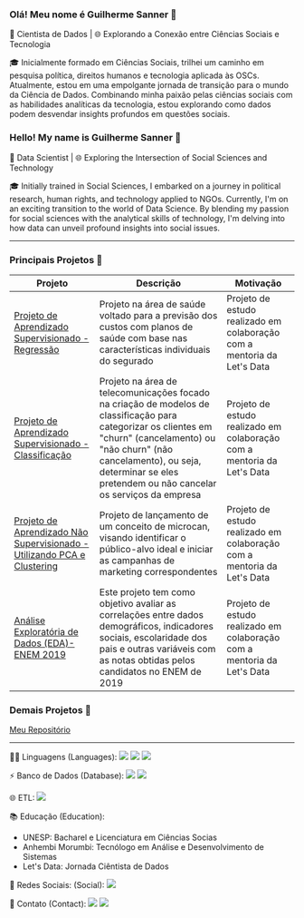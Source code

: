 ### Olá! Meu nome é Guilherme Sanner 👋

🔬 Cientista de Dados | 🌐 Explorando a Conexão entre Ciências Sociais e Tecnologia

🎓 Inicialmente formado em Ciências Sociais, trilhei um caminho em pesquisa política, direitos humanos e tecnologia aplicada às OSCs. Atualmente, estou em uma empolgante jornada de transição para o mundo da Ciência de Dados. Combinando minha paixão pelas ciências sociais com as habilidades analíticas da tecnologia, estou explorando como dados podem desvendar insights profundos em questões sociais.

### Hello! My name is Guilherme Sanner 👋

🔬 Data Scientist | 🌐 Exploring the Intersection of Social Sciences and Technology

🎓 Initially trained in Social Sciences, I embarked on a journey in political research, human rights, and technology applied to NGOs. Currently, I'm on an exciting transition to the world of Data Science. By blending my passion for social sciences with the analytical skills of technology, I'm delving into how data can unveil profound insights into social issues.

--------------------------------------------------

### Principais Projetos 🔬
| Projeto | Descrição | Motivação |
|-----------------------|-----------------------|-----------------------|
| [Projeto de Aprendizado Supervisionado - Regressão](https://github.com/GSanner/Aprendizado_Supervisionado_REGRESSAO) | Projeto na área de saúde voltado para a previsão dos custos com planos de saúde com base nas características individuais do segurado | Projeto de estudo realizado em colaboração com a mentoria da Let's Data |
| [Projeto de Aprendizado Supervisionado - Classificação](https://github.com/GSanner/Aprendizado_Supervisionado_CLASSIFICACAO/tree/master)| Projeto na área de telecomunicações focado na criação de modelos de classificação para categorizar os clientes em "churn" (cancelamento) ou "não churn" (não cancelamento), ou seja, determinar se eles pretendem ou não cancelar os serviços da empresa | Projeto de estudo realizado em colaboração com a mentoria da Let's Data |
| [Projeto de Aprendizado Não Supervisionado - Utilizando PCA e Clustering](https://github.com/GSanner/Aprendizado_Nao_Supervisionado_PCA_CLUSTERING) | Projeto de lançamento de um conceito de microcan, visando identificar o público-alvo ideal e iniciar as campanhas de marketing correspondentes | Projeto de estudo realizado em colaboração com a mentoria da Let's Data |
| [Análise Exploratória de Dados (EDA)- ENEM 2019](https://github.com/GSanner/EDA_Enem2019) | Este projeto tem como objetivo avaliar as correlações entre dados demográficos, indicadores sociais, escolaridade dos pais e outras variáveis com as notas obtidas pelos candidatos no ENEM de 2019 | Projeto de estudo realizado em colaboração com a mentoria da Let's Data |

### Demais Projetos 🔬
[Meu Repositório](https://github.com/GSanner?tab=repositories) 


--------------------------------------------------

👩‍💻 Linguagens (Languages): <img src="https://img.shields.io/badge/Python-FFD43B?style=for-the-badge&logo=python&logoColor=blue" /> <img src="https://img.shields.io/badge/Pandas-2C2D72?style=for-the-badge&logo=pandas&logoColor=white" /> <img src="https://img.shields.io/badge/PLSQL-F80000?style=for-the-badge&logo=oracle&logoColor=black" />

⚡ Banco de Dados (Database): <img src="https://img.shields.io/badge/MySQL-005C84?style=for-the-badge&logo=mysql&logoColor=white" /> <img src="https://img.shields.io/badge/PostgreSQL-316192?style=for-the-badge&logo=postgresql&logoColor=white" /> 

🌐 ETL: <img src="https://img.shields.io/badge/Databricks-FF3621?style=for-the-badge&logo=Databricks&logoColor=white" />

📚 Educação (Education):
- UNESP: Bacharel e Licenciatura em Ciências Socias
- Anhembi Morumbi: Tecnólogo em Análise e Desenvolvimento de Sistemas
- Let's Data: Jornada Ciêntista de Dados

👨 Redes Sociais: (Social): [<img src="https://img.shields.io/badge/LinkedIn-0077B5?style=for-the-badge&logo=linkedin&logoColor=white" />](https://www.linkedin.com/in/guilherme-sanner/) 

📱 Contato (Contact): [<img src="https://img.shields.io/badge/Gmail-D14836?style=for-the-badge&logo=gmail&logoColor=white" />](mailto:sannercel@gmail.com?subject=&body=) [<img src="https://img.shields.io/badge/WhatsApp-25D366?style=for-the-badge&logo=whatsapp&logoColor=white" />](https://wa.me/5519999274661)



